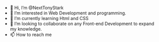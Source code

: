 - 👋 Hi, I’m @NextTonyStark
- 👀 I’m interested in Web Development and programming.
- 🌱 I’m currently learning Html and CSS
- 💞️ I’m looking to collaborate on any Front-end Development to expand my knowledge.
- 📫 How to reach me 

<!---
NextTonyStark/NextTonyStark is a ✨ special ✨ repository because its `README.md` (this file) appears on your GitHub profile.
You can click the Preview link to take a look at your changes.
--->
